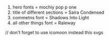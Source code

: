 1. hero fonts = mochiy pop p one
2. title of different sections = Saira Condensed
3. commetns font = Shadows Into Light
4. all other things font = Raleway

// don't forget to use icomoon instead this svgs
